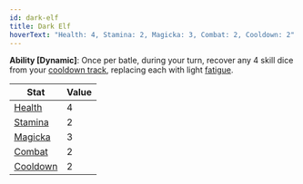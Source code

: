 ```yaml
---
id: dark-elf
title: Dark Elf
hoverText: "Health: 4, Stamina: 2, Magicka: 3, Combat: 2, Cooldown: 2"
---
```


**Ability [Dynamic]**: Once per batle, during your turn, recover any 4 skill dice from your [cooldown track](/docs/glossary/cooldown-track), replacing each with light [fatigue](/docs/glossary/fatigue).

| Stat                                          | Value |
| --------------------------------------------- | ----- |
| [Health](/docs/adventurer/stats/health)       | 4     |
| [Stamina](/docs/adventurer/stats/stamina)     | 2     |
| [Magicka](/docs/adventurer/stats/magicka)     | 3     |
| [Combat](/docs/adventurer/skill-lines/combat) | 2     |
| [Cooldown](/docs/adventurer/stats/cooldown)   | 2     |
